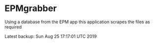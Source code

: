 # EPMgrabber
Using a database from the EPM app this application scrapes the files as required


Latest backup: Sun Aug 25 17:17:01 UTC 2019
